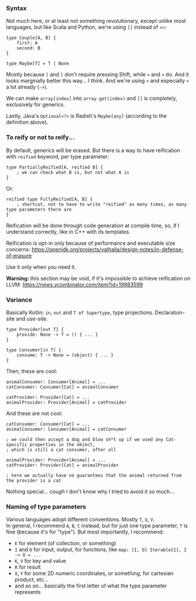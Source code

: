 ### Syntax

Not much here, or at least not something revolutionary, except unlike most languages, but like Scala and Python,
we're using `[]` instead of `<>`:

```
type Couple[A, B] {
    first: A
    second: B
}

type Maybe[T] = T | None
```

Mostly because `[` and `]` don't require pressing Shift, while `<` and `>` do.
And it looks marginally better this way... I think.
And we're using `<` and especially `>` a lot already (`->`).

We can make `array[index]` into `array.get(index)` and `[]` is completely, exclusively for generics.

Lastly, Java's `Optional<?>` is Radish's `Maybe[any]` (according to the definition above).

### To reify or not to reify...

By default, generics will be erased. But there is a way to have reification with `reified` keyword, per type parameter:

```
type PartiallyReified[A, reified B] {
    ; we can check what B is, but not what A is
}
```

Or:

```
reified type FullyReified[A, B] {
    ; shortcut, not to have to write "reified" as many times, as many type parameters there are
}
```

Reification will be done through code generation at compile time, so, if I understand correctly, like in C++ with its templates.

Reification is opt-in only because of performance and executable size concerns:
https://openjdk.org/projects/valhalla/design-notes/in-defense-of-erasure

Use it only when you need it.

**Warning:** this section may be void, if it's impossible to achieve reification on LLVM:
https://news.ycombinator.com/item?id=19983599

### Variance

Basically Kotlin: `in`, `out` and `T of Supertype`, type projections. Declaration-site and use-site.

```
type Provider[out T] {
    provide: None -> T = () { ... }
}

type Consumer[in T] {
    consume: T -> None = (object) { ... }
}
```

Then, these are cool:

```
animalConsumer: Consumer[Animal] = ...
catConsumer: Consumer[Cat] = animalConsumer

catProvider: Provider[Cat] = ...
animalProvider: Provider[Animal] = catProvider
```

And these are not cool:

```
catConsumer: Consumer[Cat] = ...
animalConsumer: Consumer[Animal] = catConsumer

; we could then accept a dog and blow sh*t up if we used any Cat-specific properties in the object,
; which is still a cat consumer, after all

animalProvider: Provider[Animal] = ...
catProvider: Provider[Cat] = animalProvider

; here we actually have no guarantees that the animal returned from the provider is a cat
```

Nothing special... _cough_ I don't know why I tried to avoid it so much...

### Naming of type parameters

Various languages adopt different conventions. Mostly `T`, `U`, `V`.\
In general, I recommend `A`, `B`, `C` instead, but for just one type parameter, `T` is fine (because it's for "type").
But most importantly, I recommend:
- `E` for element (of collection, or something)
- `I` and `O` for input, output, for functions, like `map: [I, O] Iterable[I], I -> O = ...`
- `K`, `V` for key and value
- `R` for result
- `X`, `Y` for some 2D numeric coordinates, or something, for cartesian product, etc...
- and so on... basically the first letter of what the type parameter represents